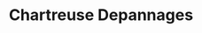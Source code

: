 ---
title: "Chartreuse Depannages"
url: /voreppe/chartreuse-depannages/
shop: réparation de voitures
---